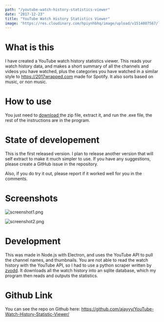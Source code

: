 ```yaml
---
path: "/youtube-watch-history-statistics-viewer"
date: "2017-12-23"
title: "YouTube Watch History Statistics Viewer"
image: "https://res.cloudinary.com/hpiynhbhq/image/upload/v1514007567/lyg7mlwrmvqaxxnak0md.png"
---
```


# What is this

I have created a YouTube watch history statistics viewer. This reads your watch history data, and makes a short summary of all the channels and videos you have watched, plus the categories you have watched in a similar style to https://2017wrapped.com made for Spotify. It also sorts based on music, or non music.

# How to use

You just need to [download ](https://github.com/ajayyy/YouTube-Watch-History-Statistic-Viewer/releases) the zip file, extract it, and run the .exe file, the rest of the instructions are in the program.

# State of developement

This is the first released version. I plan to release another version that will self extract to make it much simpler to use. If you have any suggestions, please create a GitHub issue in the repository.

Also, if you do try it out, please report if it worked well for you in the comments.

# Screenshots

![screenshot1.png](https://res.cloudinary.com/hpiynhbhq/image/upload/v1514007567/lyg7mlwrmvqaxxnak0md.png)

![screenshot2.png](https://res.cloudinary.com/hpiynhbhq/image/upload/v1514007695/tcto9mxfvflfa0vl66ai.png)


# Development

This was made in Node.js with Electron, and uses the YouTube API to pull the channel names, and thumbnails. You are not able to read the watch history with the YouTube API, so I had to use a python scraper written by [zvodd](https://github.com/zvodd/Youtube-Watch-History-Scraper). It downloads all the watch history into an sqlite database, which my program then reads and outputs the statistics.

# Github Link

You can see the repo on Github here: https://github.com/ajayyy/YouTube-Watch-History-Statistic-Viewer/

